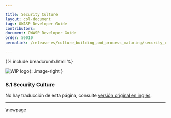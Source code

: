 ```yaml
---

title: Security Culture
layout: col-document
tags: OWASP Developer Guide
contributors:
document: OWASP Developer Guide
order: 50010
permalink: /release-es/culture_building_and_process_maturing/security_culture/

---
```


{% include breadcrumb.html %}

<style type="text/css">
.image-right {
  height: 180px;
  display: block;
  margin-left: auto;
  margin-right: auto;
  float: right;
}
</style>

![WIP logo](../../../assets/images/dg_wip.png "Trabajo en curso"){: .image-right }

### 8.1 Security Culture

No hay traducción de esta página, consulte [versión original en inglés][release1001].

----

[release1001]: https://github.com/OWASP/www-project-developer-guide/blob/main/release/10-culture-process/01-security-culture.md

\newpage
